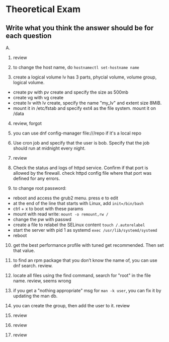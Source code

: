 # Theoretical Exam

## Write what you think the answer should be for each question

A.

1. review

2. to change the host name, do `hostnamectl set-hostname name`

3. create a logical volume
lv has 3 parts, phycial volume, volume group, logical volume. 
- create pv with pv create and specify the size as 500mb
- create vg with vg create 
- create lv with lv create, specify the name "my_lv" and extent size 8MiB. 
- mount it in /etc/fstab and specify ext4 as the file system. mount it on /data 

4. review, forgot 

5. you can use dnf config-manager file:///repo if it's a local repo

6. Use cron job and specify that the user is bob. Specify that the job should run at midnight every night. 

7. review 

8. Check the status and logs of httpd service. Confirm if that port is allowed by the firewall. check httpd config file where that port was defined for any errors. 

9. to change root password:
- reboot and access the grub2 menu. press e to edit 
- at the end of the line that starts with Linux, add `init=/bin/bash`
- ctrl + x to boot with these params
- mount with read write: `mount -o remount,rw /`
- change the pw with passwd
- create a file to relabel the SELinux content `touch /.autorelabel`
- start the server with pid 1 as systemd `exec /usr/lib/systemd/systemd`
- reboot

10. get the best performance profile with tuned get recommended. Then set that value. 

11. to find an rpm package that you don’t know the name of, you can use dnf search. review. 

12. locate all files using the find command, search for "root" in the file name. review, seems wrong 

13. if you get a "nothing appropriate" msg for `man -k user`, you can fix it by updating the man db. 

14. you can create the group, then add the user to it. review 

15. review 

16. review 

17. review 


